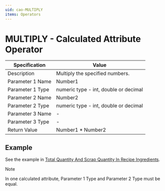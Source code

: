 ```yaml
---
uid: cao-MULTIPLY
items: Operators
---
```


# MULTIPLY - Calculated Attribute Operator

| Specification         | Value                                                        |
| --------------------- | ------------------------------------------------------------ |
| Description           | Multiply the specified numbers.           |
| Parameter 1 Name      | Number1                                                        |
| Parameter 1 Type      | numeric type - int, double or decimal                                    |
| Parameter 2 Name      | Number2                                                            |
| Parameter 2 Type      | numeric type - int, double or decimal                                                           |
| Parameter 3 Name      | -                                                            |
| Parameter 3 Type      | -                                                            |
| Return Value          | Number1 * Number2                                                         |


## Example

See the example in [Total Quantity And Scrap Quantity In Recipe Ingredients](../examples/TotalQuantityAndScrapQuantityInRecipeIngredients.md).

> [!NOTE]
> In one calculated attribute, Parameter 1 Type and Parameter 2 Type must be equal.

